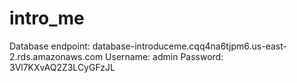 # intro_me

Database endpoint: database-introduceme.cqq4na6tjpm6.us-east-2.rds.amazonaws.com
Username: admin
Password: 3Vl7KXvAQ2Z3LCyGFzJL
